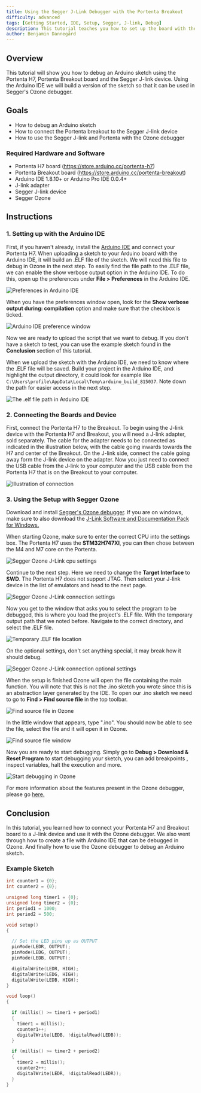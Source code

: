 ```yaml
---
title: Using the Segger J-Link Debugger with the Portenta Breakout
difficulty: advanced
tags: [Getting Started, IDE, Setup, Segger, J-link, Debug]
description: This tutorial teaches you how to set up the board with the Segger J-link debugger.
author: Benjamin Dannegård
---
```


## Overview
This tutorial will show you how to debug an Arduino sketch using the Portenta H7, Portenta Breakout board and the Segger J-link device. Using the Arduino IDE we will build a version of the sketch so that it can be used in Segger's Ozone debugger. 

## Goals
-   How to debug an Arduino sketch
-   How to connect the Portenta breakout to the Segger J-link device
-   How to use the Segger J-link and Portenta with the Ozone debugger

### Required Hardware and Software
-   Portenta H7 board (<https://store.arduino.cc/portenta-h7>)
-   Portenta Breakout board (<https://store.arduino.cc/portenta-breakout>)
-   Arduino IDE 1.8.10+ or Arduino Pro IDE 0.0.4+
-   J-link adapter
-   Segger J-link device
-   Segger Ozone

## Instructions
### 1. Setting up with the Arduino IDE

First, if you haven't already, install the [Arduino IDE](https://www.arduino.cc/en/software) and connect your Portenta H7. When uploading a sketch to your Arduino board with the Arduino IDE, it will build an .ELF file of the sketch. We will need this file to debug in Ozone in the next step. To easily find the file path to the .ELF file, we can enable the show verbose output option in the Arduino IDE. To do this, open up the preferences under **File > Preferences** in the Arduino IDE.

![Preferences in Arduino IDE](assets/breakout_jlink_ard_ide_pref.png)

When you have the preferences window open, look for the **Show verbose output during: compilation** option and make sure that the checkbox is ticked.

![Arduino IDE preference window](assets/breakout_jlink_pref_window.png)

Now we are ready to upload the script that we want to debug. If you don't have a sketch to test, you can use the example sketch found in the **Conclusion** section of this tutorial.

When we upload the sketch with the Arduino IDE, we need to know where the .ELF file will be saved. Build your project in the Arduino IDE, and highlight the output directory, it could look for example like `C:\Users\profile\AppData\Local\Temp\arduino_build_815037`. Note down the path for easier access in the next step.

![The .elf file path in Arduino IDE](assets/breakout_jlink_elf_path.png)

### 2. Connecting the Boards and Device

First, connect the Portenta H7 to the Breakout. To begin using the J-link device with the Portenta H7 and Breakout, you will need a J-link adapter, sold separately. The cable for the adapter needs to be connected as indicated in the illustration below, with the cable going inwards towards the H7 and center of the Breakout. On the J-link side, connect the cable going away form the J-link device on the adapter. Now you just need to connect the USB cable from the J-link to your computer and the USB cable from the Portenta H7 that is on the Breakout to your computer.

![Illustration of connection](assets/breakout_jlink_connection_illustration.png)

### 3. Using the Setup with Segger Ozone

Download and install [Segger's Ozone debugger](https://www.segger.com/downloads/J-link/#Ozone). If you are on windows, make sure to also download the [J-Link Software and Documentation Pack for Windows.](https://www.segger.com/products/debug-probes/j-link/tools/j-link-gdb-server/about-j-link-gdb-server/) 

 When starting Ozone, make sure to enter the correct CPU into the settings box. The Portenta H7 uses the **STM32H747XI**, you can then chose between the M4 and M7 core on the Portenta. 

![Segger Ozone J-Link cpu settings](assets/breakout_jlink_ozone_cpu.png)

Continue to the next step. Here we need to change the **Target Interface** to **SWD**. The Portenta H7 does not support JTAG. Then select your J-link device in the list of emulators and head to the next page.

![Segger Ozone J-Link connection settings](assets/breakout_jlink_connection_setting.png)

Now you get to the window that asks you to select the program to be debugged, this is where you load the project's .ELF file. With the temporary output path that we noted before. Navigate to the correct directory, and select the .ELF file.

![Temporary .ELF file location](assets/breakout_jlink_ozone_elf_file.png)

On the optional settings, don't set anything special, it may break how it should debug.

![Segger Ozone J-Link connection optional settings](assets/breakout_jlink_optional_settings.png)

When the setup is finished Ozone will open the file containing the main function. You will note that this is not the .ino sketch you wrote since this is an abstraction layer generated by the IDE. To open our .ino sketch we need to go to **Find > Find source file** in the top toolbar.

![Find source file in Ozone](assets/breakout_jlink_ozone_find_tab.png)

In the little window that appears, type ".ino". You should now be able to see the file, select the file and it will open it in Ozone.

![Find source file window](assets/breakout_jlink_ozone_find_window.png)

Now you are ready to start debugging. Simply go to **Debug > Download & Reset Program** to start debugging your sketch, you can add breakpoints , inspect variables, halt the execution and more.

![Start debugging in Ozone](assets/breakout_jlink_ozone_start_debugging.png)

For more information about the features present in the Ozone debugger, please go [here.](https://www.segger.com/products/development-tools/ozone-j-link-debugger/technology/application-debugging/)

## Conclusion

In this tutorial, you learned how to connect your Portenta H7 and Breakout board to a J-link device and use it with the Ozone debugger. We also went through how to create a file with Arduino IDE that can be debugged in Ozone. And finally how to use the Ozone debugger to debug an Arduino sketch.

### Example Sketch

```cpp
int counter1 = {0};
int counter2 = {0};

unsigned long timer1 = {0};
unsigned long timer2 = {0};
int period1 = 1000;
int period2 = 500;

void setup()
{

  // Set the LED pins up as OUTPUT
  pinMode(LEDR, OUTPUT);
  pinMode(LEDG, OUTPUT);
  pinMode(LEDB, OUTPUT);

  digitalWrite(LEDR, HIGH);
  digitalWrite(LEDG, HIGH);
  digitalWrite(LEDB, HIGH);
}

void loop()
{

  if (millis() >= timer1 + period1)
  {
    timer1 = millis();
    counter1++;
    digitalWrite(LEDB, !digitalRead(LEDB));
  }

  if (millis() >= timer2 + period2)
  {
    timer2 = millis();
    counter2++;
    digitalWrite(LEDR, !digitalRead(LEDR));
  } 
}
```
